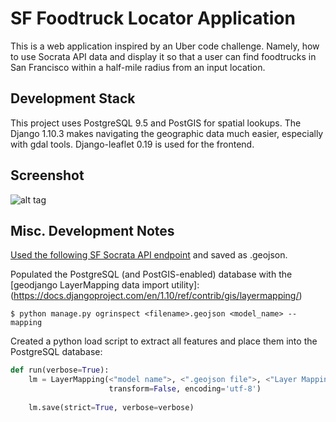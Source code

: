 # SF Foodtruck Locator Application

This is a web application inspired by an Uber code challenge. Namely, how to use
Socrata API data and display it so that a user can find foodtrucks in San Francisco
within a half-mile radius from an input location.

## Development Stack
This project uses PostgreSQL 9.5 and PostGIS for spatial lookups. The Django 1.10.3 
makes navigating the geographic data much easier, especially with gdal tools. Django-leaflet 0.19 is used for the frontend. 

## Screenshot
![alt tag](https://github.com/saashimi/SF_foodtruck/blob/dev/screenshot.gif)  

## Misc. Development Notes
[Used the following SF Socrata API endpoint](https://data.sfgov.org/Economy-and-Community/Mobile-Food-Facility-Permit/rqzj-sfat) and saved as .geojson.

Populated the PostgreSQL (and PostGIS-enabled) database with the [geodjango LayerMapping data import utility]:(https://docs.djangoproject.com/en/1.10/ref/contrib/gis/layermapping/)
```
$ python manage.py ogrinspect <filename>.geojson <model_name> --mapping

```
Created a python load script to extract all features and place them into the PostgreSQL database:
```python
def run(verbose=True):
    lm = LayerMapping(<"model name">, <".geojson file">, <"Layer Mapping Data">,
                      transform=False, encoding='utf-8') 
                  
    lm.save(strict=True, verbose=verbose)
```